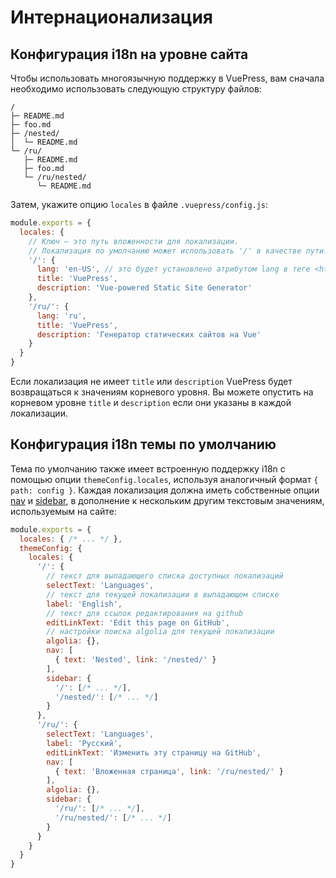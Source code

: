 # Интернационализация

## Конфигурация i18n на уровне сайта

Чтобы использовать многоязычную поддержку в VuePress, вам сначала необходимо использовать следующую структуру файлов:

```
/
├─ README.md
├─ foo.md
├─ /nested/
│  └─ README.md
└─ /ru/
   ├─ README.md
   ├─ foo.md
   └─ /ru/nested/
      └─ README.md
```

Затем, укажите опцию `locales` в файле `.vuepress/config.js`:

``` js
module.exports = {
  locales: {
    // Ключ — это путь вложенности для локализации.
    // Локализация по умолчанию может использовать '/' в качестве пути.
    '/': {
      lang: 'en-US', // это будет установлено атрибутом lang в теге <html>
      title: 'VuePress',
      description: 'Vue-powered Static Site Generator'
    },
    '/ru/': {
      lang: 'ru',
      title: 'VuePress',
      description: 'Генератор статических сайтов на Vue'
    }
  }
}
```

Если локализация не имеет `title` или `description` VuePress будет возвращаться к значениям корневого уровня. Вы можете опустить на корневом уровне `title` и `description` если они указаны в каждой локализации.

## Конфигурация i18n темы по умолчанию

Тема по умолчанию также имеет встроенную поддержку i18n с помощью опции `themeConfig.locales`, используя аналогичный формат `{ path: config }`. Каждая локализация должна иметь собственные опции [nav](../default-theme-config/README.md#navbar-links) и [sidebar](../default-theme-config/README.mdsidebar), в дополнение к нескольким другим текстовым значениям, используемым на сайте:

``` js
module.exports = {
  locales: { /* ... */ },
  themeConfig: {
    locales: {
      '/': {
        // текст для выпадающего списка доступных локализаций
        selectText: 'Languages',
        // текст для текущей локализации в выпадающем списке
        label: 'English',
        // текст для ссылок редактирования на github
        editLinkText: 'Edit this page on GitHub',
        // настройки поиска algolia для текущей локализации
        algolia: {},
        nav: [
          { text: 'Nested', link: '/nested/' }
        ],
        sidebar: {
          '/': [/* ... */],
          '/nested/': [/* ... */]
        }
      },
      '/ru/': {
        selectText: 'Languages',
        label: 'Русский',
        editLinkText: 'Изменить эту страницу на GitHub',
        nav: [
          { text: 'Вложенная страница', link: '/ru/nested/' }
        ],
        algolia: {},
        sidebar: {
          '/ru/': [/* ... */],
          '/ru/nested/': [/* ... */]
        }
      }
    }
  }
}
```
